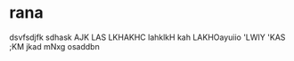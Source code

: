 # rana
dsvfsdjfk sdhask AJK LAS LKHAKHC lahklkH kah LAKHOayuiio 'LWIY 'KAS ;KM jkad mNxg osaddbn   
